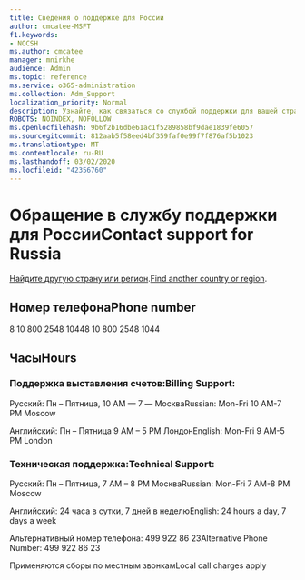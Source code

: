 ```yaml
---
title: Сведения о поддержке для России
author: cmcatee-MSFT
f1.keywords:
- NOCSH
ms.author: cmcatee
manager: mnirkhe
audience: Admin
ms.topic: reference
ms.service: o365-administration
ms.collection: Adm_Support
localization_priority: Normal
description: Узнайте, как связаться со службой поддержки для вашей страны или региона.
ROBOTS: NOINDEX, NOFOLLOW
ms.openlocfilehash: 9b6f2b16dbe61ac1f5289858bf9dae1839fe6057
ms.sourcegitcommit: 812aab5f58eed4bf359faf0e99f7f876af5b1023
ms.translationtype: MT
ms.contentlocale: ru-RU
ms.lasthandoff: 03/02/2020
ms.locfileid: "42356760"
---
```

# <a name="contact-support-for-russia"></a><span data-ttu-id="1f516-103">Обращение в службу поддержки для России</span><span class="sxs-lookup"><span data-stu-id="1f516-103">Contact support for Russia</span></span>

<span data-ttu-id="1f516-104">[Найдите другую страну или регион](../contact-support-for-business-products.md).</span><span class="sxs-lookup"><span data-stu-id="1f516-104">[Find another country or region](../contact-support-for-business-products.md).</span></span>

## <a name="phone-number"></a><span data-ttu-id="1f516-105">Номер телефона</span><span class="sxs-lookup"><span data-stu-id="1f516-105">Phone number</span></span>
<span data-ttu-id="1f516-106">8 10 800 2548 1044</span><span class="sxs-lookup"><span data-stu-id="1f516-106">8 10 800 2548 1044</span></span>

## <a name="hours"></a><span data-ttu-id="1f516-107">Часы</span><span class="sxs-lookup"><span data-stu-id="1f516-107">Hours</span></span>
### <a name="billing-support"></a><span data-ttu-id="1f516-108">Поддержка выставления счетов:</span><span class="sxs-lookup"><span data-stu-id="1f516-108">Billing Support:</span></span>

<span data-ttu-id="1f516-109">Русский: Пн – Пятница, 10 AM — 7 — Москва</span><span class="sxs-lookup"><span data-stu-id="1f516-109">Russian: Mon-Fri 10 AM-7 PM Moscow</span></span>

<span data-ttu-id="1f516-110">Английский: Пн – Пятница 9 AM – 5 PM Лондон</span><span class="sxs-lookup"><span data-stu-id="1f516-110">English: Mon-Fri 9 AM-5 PM London</span></span>

### <a name="technical-support"></a><span data-ttu-id="1f516-111">Техническая поддержка:</span><span class="sxs-lookup"><span data-stu-id="1f516-111">Technical Support:</span></span>

<span data-ttu-id="1f516-112">Русский: Пн – Пятница, 7 AM – 8 PM Москва</span><span class="sxs-lookup"><span data-stu-id="1f516-112">Russian: Mon-Fri 7 AM-8 PM Moscow</span></span>

<span data-ttu-id="1f516-113">Английский: 24 часа в сутки, 7 дней в неделю</span><span class="sxs-lookup"><span data-stu-id="1f516-113">English: 24 hours a day, 7 days a week</span></span>

<span data-ttu-id="1f516-114">Альтернативный номер телефона: 499 922 86 23</span><span class="sxs-lookup"><span data-stu-id="1f516-114">Alternative Phone Number: 499 922 86 23</span></span>

<span data-ttu-id="1f516-115">Применяются сборы по местным звонкам</span><span class="sxs-lookup"><span data-stu-id="1f516-115">Local call charges apply</span></span>
